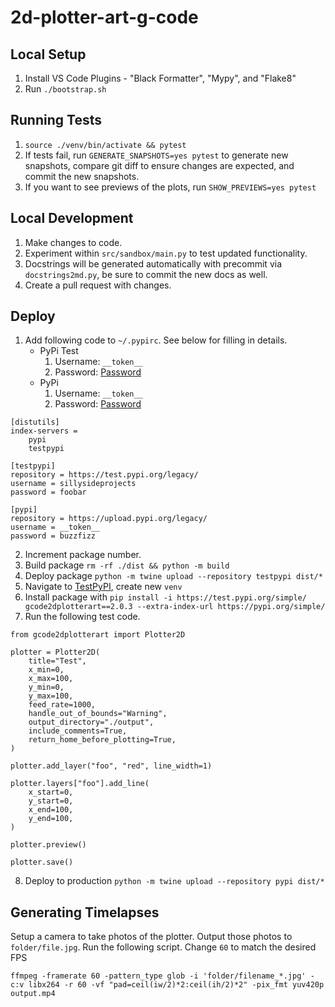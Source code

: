 # 2d-plotter-art-g-code

## Local Setup

1. Install VS Code Plugins - "Black Formatter", "Mypy", and "Flake8"
2. Run `./bootstrap.sh`

## Running Tests

1. `source ./venv/bin/activate && pytest`
2. If tests fail, run `GENERATE_SNAPSHOTS=yes pytest` to generate new snapshots, compare git diff to ensure changes are expected, and commit the new snapshots.
3. If you want to see previews of the plots, run `SHOW_PREVIEWS=yes pytest`

## Local Development

1. Make changes to code.
1. Experiment within `src/sandbox/main.py` to test updated functionality.
1. Docstrings will be generated automatically with precommit via `docstrings2md.py`, be sure to commit the new docs as well.
1. Create a pull request with changes.

## Deploy

1. Add following code to `~/.pypirc`. See below for filling in details.
   - PyPi Test
     1. Username: `__token__`
     1. Password: [Password](https://test.pypi.org/manage/account/#api-tokens)
   - PyPi
     1. Username: `__token__`
     1. Password: [Password](https://pypi.org/manage/account/#api-tokens)

```
[distutils]
index-servers =
    pypi
    testpypi

[testpypi]
repository = https://test.pypi.org/legacy/
username = sillysideprojects
password = foobar

[pypi]
repository = https://upload.pypi.org/legacy/ 
username = __token__
password = buzzfizz
```

2. Increment package number.
3. Build package `rm -rf ./dist && python -m build`
4. Deploy package `python -m twine upload --repository testpypi dist/*`
5. Navigate to [TestPyPI](https://test.pypi.org/project/gcode2dplotterart/), create new `venv`
6. Install package with `pip install -i https://test.pypi.org/simple/ gcode2dplotterart==2.0.3 --extra-index-url https://pypi.org/simple/`
7. Run the following test code.

```
from gcode2dplotterart import Plotter2D

plotter = Plotter2D(
    title="Test",
    x_min=0,
    x_max=100,
    y_min=0,
    y_max=100,
    feed_rate=1000,
    handle_out_of_bounds="Warning",
    output_directory="./output",
    include_comments=True,
    return_home_before_plotting=True,
)

plotter.add_layer("foo", "red", line_width=1)

plotter.layers["foo"].add_line(
    x_start=0,
    y_start=0,
    x_end=100,
    y_end=100,
)

plotter.preview()

plotter.save()
```

8. Deploy to production `python -m twine upload --repository pypi dist/*`

## Generating Timelapses

Setup a camera to take photos of the plotter. Output those photos to `folder/file.jpg`. Run the following script. Change `60` to match the desired FPS

```
ffmpeg -framerate 60 -pattern_type glob -i 'folder/filename_*.jpg' -c:v libx264 -r 60 -vf "pad=ceil(iw/2)*2:ceil(ih/2)*2" -pix_fmt yuv420p output.mp4
```
